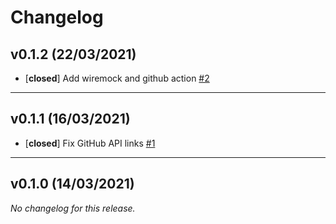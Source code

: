 # Changelog

## v0.1.2 (22/03/2021)
- [**closed**] Add wiremock and github action [#2](https://github.com/fussybeaver/roctogen/pull/2)

---

## v0.1.1 (16/03/2021)
- [**closed**] Fix GitHub API links [#1](https://github.com/fussybeaver/roctogen/pull/1)

---

## v0.1.0 (14/03/2021)
*No changelog for this release.*
